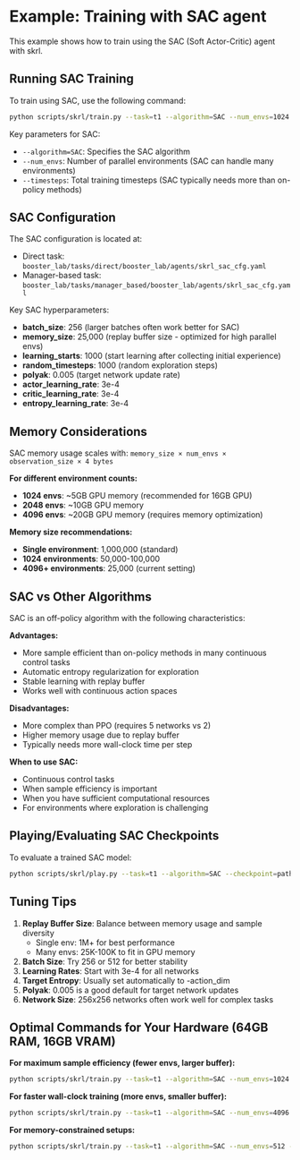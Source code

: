 # Example: Training with SAC agent

This example shows how to train using the SAC (Soft Actor-Critic) agent with skrl.

## Running SAC Training

To train using SAC, use the following command:

```bash
python scripts/skrl/train.py --task=t1 --algorithm=SAC --num_envs=1024 --timesteps=100000
```

Key parameters for SAC:
- `--algorithm=SAC`: Specifies the SAC algorithm
- `--num_envs`: Number of parallel environments (SAC can handle many environments)
- `--timesteps`: Total training timesteps (SAC typically needs more than on-policy methods)

## SAC Configuration

The SAC configuration is located at:
- Direct task: `booster_lab/tasks/direct/booster_lab/agents/skrl_sac_cfg.yaml`
- Manager-based task: `booster_lab/tasks/manager_based/booster_lab/agents/skrl_sac_cfg.yaml`

Key SAC hyperparameters:
- **batch_size**: 256 (larger batches often work better for SAC)
- **memory_size**: 25,000 (replay buffer size - optimized for high parallel envs)
- **learning_starts**: 1000 (start learning after collecting initial experience)
- **random_timesteps**: 1000 (random exploration steps)
- **polyak**: 0.005 (target network update rate)
- **actor_learning_rate**: 3e-4
- **critic_learning_rate**: 3e-4
- **entropy_learning_rate**: 3e-4

## Memory Considerations

SAC memory usage scales with: `memory_size × num_envs × observation_size × 4 bytes`

**For different environment counts:**
- **1024 envs**: ~5GB GPU memory (recommended for 16GB GPU)
- **2048 envs**: ~10GB GPU memory 
- **4096 envs**: ~20GB GPU memory (requires memory optimization)

**Memory size recommendations:**
- **Single environment**: 1,000,000 (standard)
- **1024 environments**: 50,000-100,000
- **4096+ environments**: 25,000 (current setting)

## SAC vs Other Algorithms

SAC is an off-policy algorithm with the following characteristics:

**Advantages:**
- More sample efficient than on-policy methods in many continuous control tasks
- Automatic entropy regularization for exploration
- Stable learning with replay buffer
- Works well with continuous action spaces

**Disadvantages:**
- More complex than PPO (requires 5 networks vs 2)
- Higher memory usage due to replay buffer
- Typically needs more wall-clock time per step

**When to use SAC:**
- Continuous control tasks
- When sample efficiency is important
- When you have sufficient computational resources
- For environments where exploration is challenging

## Playing/Evaluating SAC Checkpoints

To evaluate a trained SAC model:

```bash
python scripts/skrl/play.py --task=t1 --algorithm=SAC --checkpoint=path/to/checkpoint.pt
```

## Tuning Tips

1. **Replay Buffer Size**: Balance between memory usage and sample diversity
   - Single env: 1M+ for best performance
   - Many envs: 25K-100K to fit in GPU memory
2. **Batch Size**: Try 256 or 512 for better stability
3. **Learning Rates**: Start with 3e-4 for all networks
4. **Target Entropy**: Usually set automatically to -action_dim
5. **Polyak**: 0.005 is a good default for target network updates
6. **Network Size**: 256x256 networks often work well for complex tasks

## Optimal Commands for Your Hardware (64GB RAM, 16GB VRAM)

**For maximum sample efficiency (fewer envs, larger buffer):**
```bash
python scripts/skrl/train.py --task=t1 --algorithm=SAC --num_envs=1024 --max_iterations=100000
```

**For faster wall-clock training (more envs, smaller buffer):**
```bash
python scripts/skrl/train.py --task=t1 --algorithm=SAC --num_envs=4096 --max_iterations=25000
```

**For memory-constrained setups:**
```bash
python scripts/skrl/train.py --task=t1 --algorithm=SAC --num_envs=512 --max_iterations=200000
```
